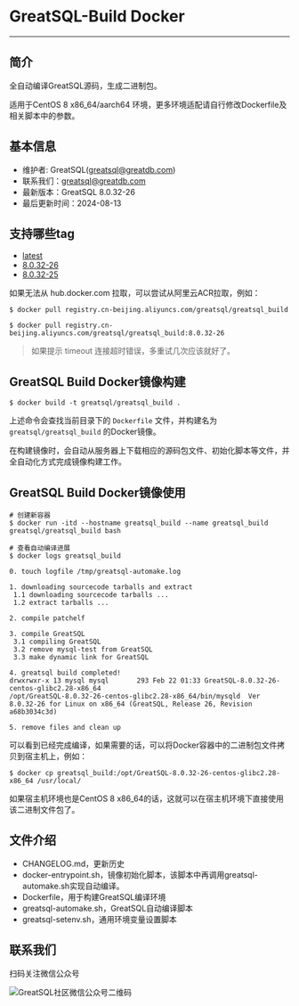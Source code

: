 # GreatSQL-Build Docker
---

## 简介

全自动编译GreatSQL源码，生成二进制包。

适用于CentOS 8 x86_64/aarch64 环境，更多环境适配请自行修改Dockerfile及相关脚本中的参数。

## 基本信息
- 维护者: GreatSQL(greatsql@greatdb.com)
- 联系我们：greatsql@greatdb.com
- 最新版本：GreatSQL 8.0.32-26
- 最后更新时间：2024-08-13

## 支持哪些tag

- [latest](https://hub.docker.com/layers/greatsql/greatsql_build/latest/images/sha256-a8bea01ea86b77866f8e4739859537b6f4b5060178ae06552e6fad4607c4e0cf)
- [8.0.32-26](https://hub.docker.com/layers/greatsql/greatsql_build/8.0.32-26/images/sha256-a8bea01ea86b77866f8e4739859537b6f4b5060178ae06552e6fad4607c4e0cf)
- [8.0.32-25](https://hub.docker.com/layers/greatsql/greatsql/8.0.32-25/images/sha256-6a01d0b1b9107b286601249202803da5b08e9f729b8727f691ce423928994eef)

如果无法从 hub.docker.com 拉取，可以尝试从阿里云ACR拉取，例如：

```shell
$ docker pull registry.cn-beijing.aliyuncs.com/greatsql/greatsql_build

$ docker pull registry.cn-beijing.aliyuncs.com/greatsql/greatsql_build:8.0.32-26
```

> 如果提示 timeout 连接超时错误，多重试几次应该就好了。

## GreatSQL Build Docker镜像构建

```shell
$ docker build -t greatsql/greatsql_build .
```
上述命令会查找当前目录下的 `Dockerfile` 文件，并构建名为 `greatsql/greatsql_build` 的Docker镜像。

在构建镜像时，会自动从服务器上下载相应的源码包文件、初始化脚本等文件，并全自动化方式完成镜像构建工作。

## GreatSQL Build Docker镜像使用

```shell
# 创建新容器
$ docker run -itd --hostname greatsql_build --name greatsql_build greatsql/greatsql_build bash

# 查看自动编译进展
$ docker logs greatsql_build

0. touch logfile /tmp/greatsql-automake.log

1. downloading sourcecode tarballs and extract
 1.1 downloading sourcecode tarballs ...
 1.2 extract tarballs ...

2. compile patchelf

3. compile GreatSQL
 3.1 compiling GreatSQL
 3.2 remove mysql-test from GreatSQL
 3.3 make dynamic link for GreatSQL

4. greatsql build completed!
drwxrwxr-x 13 mysql mysql       293 Feb 22 01:33 GreatSQL-8.0.32-26-centos-glibc2.28-x86_64
/opt/GreatSQL-8.0.32-26-centos-glibc2.28-x86_64/bin/mysqld  Ver 8.0.32-26 for Linux on x86_64 (GreatSQL, Release 26, Revision a68b3034c3d)

5. remove files and clean up
```

可以看到已经完成编译，如果需要的话，可以将Docker容器中的二进制包文件拷贝到宿主机上，例如：
```shell
$ docker cp greatsql_build:/opt/GreatSQL-8.0.32-26-centos-glibc2.28-x86_64 /usr/local/
```

如果宿主机环境也是CentOS 8 x86_64的话，这就可以在宿主机环境下直接使用该二进制文件包了。

## 文件介绍
- CHANGELOG.md，更新历史
- docker-entrypoint.sh，镜像初始化脚本，该脚本中再调用greatsql-automake.sh实现自动编译。
- Dockerfile，用于构建GreatSQL编译环境
- greatsql-automake.sh，GreatSQL自动编译脚本
- greatsql-setenv.sh，通用环境变量设置脚本

## 联系我们
扫码关注微信公众号

![GreatSQL社区微信公众号二维码](https://images.gitee.com/uploads/images/2021/0802/143402_f9d6cb61_8779455.jpeg "greatsql社区-wx-qrcode-0.5m.jpg")
